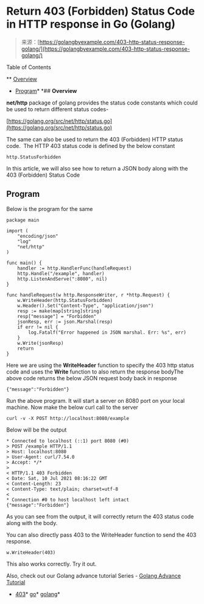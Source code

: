 <!--yml
category: 未分类
date: 2024-10-13 06:38:37
-->

# Return 403 (Forbidden) Status Code in HTTP response in Go (Golang)

> 来源：[https://golangbyexample.com/403-http-status-response-golang/](https://golangbyexample.com/403-http-status-response-golang/)

Table of Contents

 **   [Overview](#Overview "Overview")
*   [Program](#Program "Program")*  *## **Overview**

**net/http** package of golang provides the status code constants which could be used to return different status codes-

[https://golang.org/src/net/http/status.go](https://golang.org/src/net/http/status.go)

The same can also be used to return the 403 (Forbidden) HTTP status code.  The HTTP 403 status code is defined by the below constant

```
http.StatusForbidden
```

In this article, we will also see how to return a JSON body along with the 403 (Forbidden) Status Code

## **Program**

Below is the program for the same

```
package main

import (
	"encoding/json"
	"log"
	"net/http"
)

func main() {
	handler := http.HandlerFunc(handleRequest)
	http.Handle("/example", handler)
	http.ListenAndServe(":8080", nil)
}

func handleRequest(w http.ResponseWriter, r *http.Request) {
	w.WriteHeader(http.StatusForbidden)
	w.Header().Set("Content-Type", "application/json")
	resp := make(map[string]string)
	resp["message"] = "Forbidden"
	jsonResp, err := json.Marshal(resp)
	if err != nil {
		log.Fatalf("Error happened in JSON marshal. Err: %s", err)
	}
	w.Write(jsonResp)
	return
}
```

Here we are using the **WriteHeader** function to specify the 403 http status code and uses the **Write** function to also return the response bodyThe above code returns the below JSON request body back in response

```
{"message":"Forbidden"}
```

Run the above program. It will start a server on 8080 port on your local machine. Now make the below curl call to the server

```
curl -v -X POST http://localhost:8080/example
```

Below will be the output

```
* Connected to localhost (::1) port 8080 (#0)
> POST /example HTTP/1.1
> Host: localhost:8080
> User-Agent: curl/7.54.0
> Accept: */*
> 
< HTTP/1.1 403 Forbidden
< Date: Sat, 10 Jul 2021 08:16:22 GMT
< Content-Length: 23
< Content-Type: text/plain; charset=utf-8
< 
* Connection #0 to host localhost left intact
{"message":"Forbidden"}
```

As you can see from the output, it will correctly return the 403 status code along with the body.

You can also directly pass 403 to the WriteHeader function to send the 403 response.

```
w.WriteHeader(403)
```

This also works correctly. Try it out.

Also, check out our Golang advance tutorial Series - [Golang Advance Tutorial](https://golangbyexample.com/golang-comprehensive-tutorial/)

*   [403](https://golangbyexample.com/tag/403/)*   [go](https://golangbyexample.com/tag/go/)*   [golang](https://golangbyexample.com/tag/golang/)*